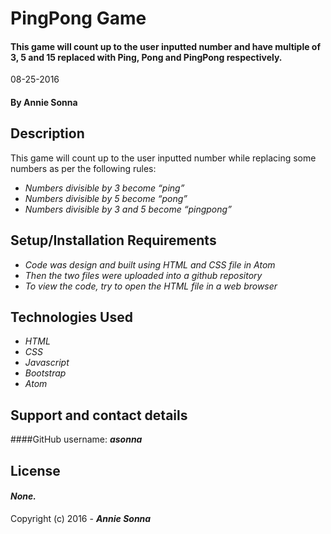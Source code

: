 # PingPong Game
#### This game will count up to the user inputted number and have multiple of 3, 5 and 15 replaced with Ping, Pong and PingPong respectively.
08-25-2016

#### By **Annie Sonna**

## Description
This game will count up to the user inputted number while replacing some numbers as per the following rules:
* _Numbers divisible by 3 become “ping”_
* _Numbers divisible by 5 become “pong”_
* _Numbers divisible by 3 and 5 become “pingpong”_

## Setup/Installation Requirements
* _Code was design and built using HTML and CSS file in Atom_
* _Then the two files were uploaded into a github repository_
* _To view the code, try to open the HTML file in a web browser_

## Technologies Used
* _HTML_
* _CSS_
* _Javascript_
* _Bootstrap_
* _Atom_

## Support and contact details

####GitHub username: _**asonna**_

## License

#### *None.*

Copyright (c) 2016 - **_Annie Sonna_**
